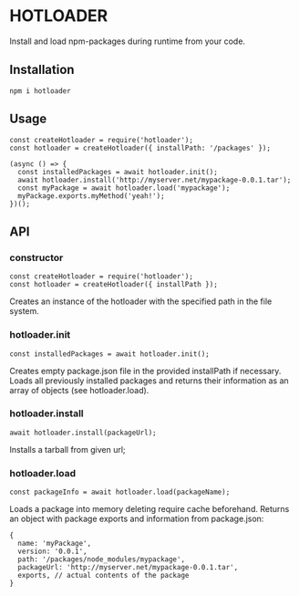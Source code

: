# HOTLOADER

Install and load npm-packages during runtime from your code.

## Installation

```
npm i hotloader
```

## Usage

```
const createHotloader = require('hotloader');
const hotloader = createHotloader({ installPath: '/packages' });

(async () => {
  const installedPackages = await hotloader.init();
  await hotloader.install('http://myserver.net/mypackage-0.0.1.tar');
  const myPackage = await hotloader.load('mypackage');
  myPackage.exports.myMethod('yeah!');
})();

```

## API

### constructor

```
const createHotloader = require('hotloader');
const hotloader = createHotloader({ installPath });
```

Creates an instance of the hotloader with the specified path in the file system.

### hotloader.init

```
const installedPackages = await hotloader.init();
```

Creates empty package.json file in the provided installPath if necessary. Loads all previously installed packages and returns their information as an array of objects (see hotloader.load).

### hotloader.install

```
await hotloader.install(packageUrl);
```

Installs a tarball from given url;

### hotloader.load

```
const packageInfo = await hotloader.load(packageName);
```

Loads a package into memory deleting require cache beforehand.
Returns an object with package exports and information from package.json:

```
{
  name: 'myPackage',
  version: '0.0.1',
  path: '/packages/node_modules/mypackage',
  packageUrl: 'http://myserver.net/mypackage-0.0.1.tar',
  exports, // actual contents of the package
}
```
